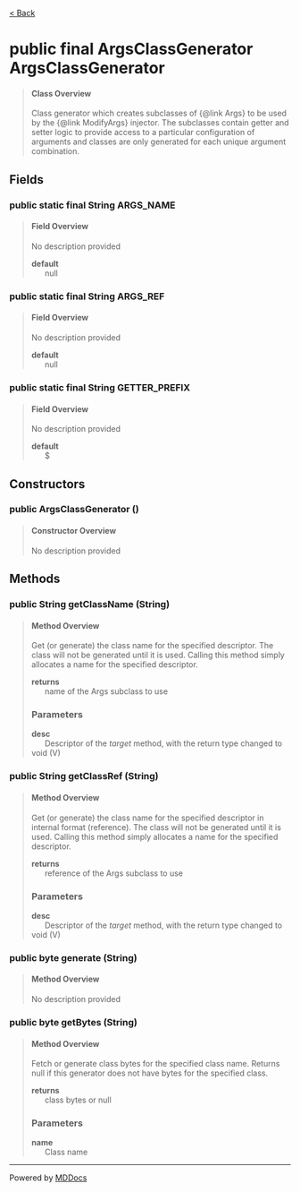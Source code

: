 [< Back](../README.md)
# public final ArgsClassGenerator ArgsClassGenerator #
>#### Class Overview ####
>Class generator which creates subclasses of {@link Args} to be used by the
 {@link ModifyArgs} injector. The subclasses contain getter and setter logic
 to provide access to a particular configuration of arguments and classes are
 only generated for each unique argument combination.
## Fields ##
### public static final String ARGS_NAME ###
>#### Field Overview ####
>No description provided
>
>**default**<br />
>&nbsp;&nbsp;&nbsp;&nbsp;&nbsp;&nbsp;null
>
### public static final String ARGS_REF ###
>#### Field Overview ####
>No description provided
>
>**default**<br />
>&nbsp;&nbsp;&nbsp;&nbsp;&nbsp;&nbsp;null
>
### public static final String GETTER_PREFIX ###
>#### Field Overview ####
>No description provided
>
>**default**<br />
>&nbsp;&nbsp;&nbsp;&nbsp;&nbsp;&nbsp;$
>
## Constructors ##
### public ArgsClassGenerator () ###
>#### Constructor Overview ####
>No description provided
>
## Methods ##
### public String getClassName (String) ###
>#### Method Overview ####
>Get (or generate) the class name for the specified descriptor. The class
 will not be generated until it is used. Calling this method simply
 allocates a name for the specified descriptor.
>
>**returns**<br />
>&nbsp;&nbsp;&nbsp;&nbsp;&nbsp;&nbsp;name of the Args subclass to use
>
>### Parameters ###
>**desc**<br />
>&nbsp;&nbsp;&nbsp;&nbsp;&nbsp;&nbsp;Descriptor of the <em>target</em> method, with the return
      type changed to void (V)
>
### public String getClassRef (String) ###
>#### Method Overview ####
>Get (or generate) the class name for the specified descriptor in internal
 format (reference). The class will not be generated until it is used.
 Calling this method simply allocates a name for the specified descriptor.
>
>**returns**<br />
>&nbsp;&nbsp;&nbsp;&nbsp;&nbsp;&nbsp;reference of the Args subclass to use
>
>### Parameters ###
>**desc**<br />
>&nbsp;&nbsp;&nbsp;&nbsp;&nbsp;&nbsp;Descriptor of the <em>target</em> method, with the return
      type changed to void (V)
>
### public byte generate (String) ###
>#### Method Overview ####
>No description provided
>
### public byte getBytes (String) ###
>#### Method Overview ####
>Fetch or generate class bytes for the specified class name. Returns null
 if this generator does not have bytes for the specified class.
>
>**returns**<br />
>&nbsp;&nbsp;&nbsp;&nbsp;&nbsp;&nbsp;class bytes or null
>
>### Parameters ###
>**name**<br />
>&nbsp;&nbsp;&nbsp;&nbsp;&nbsp;&nbsp;Class name
>

---
Powered by [MDDocs](https://github.com/VRCube/MDDocs)